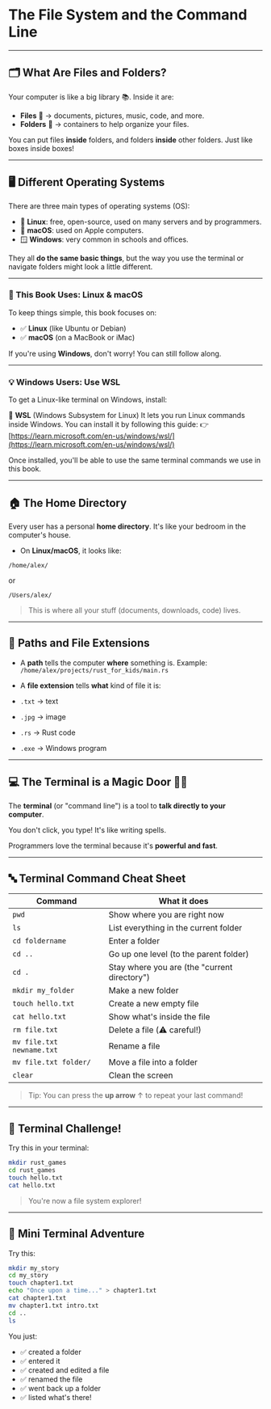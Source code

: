 # The File System and the Command Line

---

## 🗂️ What Are Files and Folders?

Your computer is like a big library 📚. Inside it are:

- **Files** 📄 → documents, pictures, music, code, and more.
- **Folders** 📁 → containers to help organize your files.

You can put files **inside** folders, and folders **inside** other folders. Just like boxes inside boxes!

---

## 🖥️ Different Operating Systems

There are three main types of operating systems (OS):

- 🐧 **Linux**: free, open-source, used on many servers and by programmers.
- 🍎 **macOS**: used on Apple computers.
- 🪟 **Windows**: very common in schools and offices.

They all **do the same basic things**, but the way you use the terminal or navigate folders might look a little different.

---

### 📌 This Book Uses: Linux & macOS

To keep things simple, this book focuses on:

- ✅ **Linux** (like Ubuntu or Debian)
- ✅ **macOS** (on a MacBook or iMac)

If you're using **Windows**, don't worry! You can still follow along.

---

### 💡 Windows Users: Use WSL

To get a Linux-like terminal on Windows, install:

🔧 **WSL** (Windows Subsystem for Linux)
It lets you run Linux commands inside Windows.
You can install it by following this guide:
👉 [https://learn.microsoft.com/en-us/windows/wsl/](https://learn.microsoft.com/en-us/windows/wsl/)

Once installed, you'll be able to use the same terminal commands we use in this book.

---

## 🏠 The Home Directory

Every user has a personal **home directory**. It's like your bedroom in the computer's house.

- On **Linux/macOS**, it looks like:

```text
/home/alex/
```

or

```text
/Users/alex/
```

> This is where all your stuff (documents, downloads, code) lives.

---

## 📜 Paths and File Extensions

- A **path** tells the computer **where** something is.
Example: `/home/alex/projects/rust_for_kids/main.rs`

- A **file extension** tells **what** kind of file it is:
- `.txt` → text
- `.jpg` → image
- `.rs` → Rust code
- `.exe` → Windows program

---

## 💻 The Terminal is a Magic Door 🧙‍♂️

The **terminal** (or "command line") is a tool to **talk directly to your computer**.

You don't click, you type! It's like writing spells.

Programmers love the terminal because it's **powerful and fast**.

---

## 🔤 Terminal Command Cheat Sheet

| Command             | What it does                                     |
|---------------------|--------------------------------------------------|
| `pwd`               | Show where you are right now                     |
| `ls`                | List everything in the current folder            |
| `cd foldername`     | Enter a folder                                   |
| `cd ..`             | Go up one level (to the parent folder)           |
| `cd .`              | Stay where you are (the "current directory")     |
| `mkdir my_folder`   | Make a new folder                                |
| `touch hello.txt`   | Create a new empty file                          |
| `cat hello.txt`     | Show what's inside the file                      |
| `rm file.txt`       | Delete a file (⚠️ careful!)                      |
| `mv file.txt newname.txt` | Rename a file                              |
| `mv file.txt folder/`     | Move a file into a folder                  |
| `clear`             | Clean the screen                                 |

> Tip: You can press the **up arrow** ↑ to repeat your last command!
---

## 🧭 Terminal Challenge!

Try this in your terminal:

```bash
mkdir rust_games
cd rust_games
touch hello.txt
cat hello.txt
```

> You're now a file system explorer!

---

## 🧭 Mini Terminal Adventure

Try this:

```bash
mkdir my_story
cd my_story
touch chapter1.txt
echo "Once upon a time..." > chapter1.txt
cat chapter1.txt
mv chapter1.txt intro.txt
cd ..
ls
```

You just:

- ✅ created a folder
- ✅ entered it
- ✅ created and edited a file
- ✅ renamed the file
- ✅ went back up a folder
- ✅ listed what's there!
